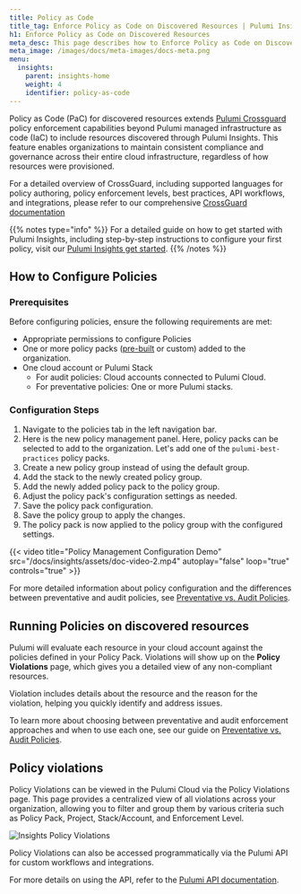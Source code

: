 ```yaml
---
title: Policy as Code
title_tag: Enforce Policy as Code on Discovered Resources | Pulumi Insights
h1: Enforce Policy as Code on Discovered Resources
meta_desc: This page describes how to Enforce Policy as Code on Discovered Resources with Pulumi Insights.
meta_image: /images/docs/meta-images/docs-meta.png
menu:
  insights:
    parent: insights-home
    weight: 4
    identifier: policy-as-code
---
```


Policy as Code (PaC) for discovered resources extends [Pulumi Crossguard](/docs/iac/using-pulumi/crossguard/) policy enforcement capabilities beyond Pulumi managed infrastructure as code (IaC) to include resources discovered through Pulumi Insights. This feature enables organizations to maintain consistent compliance and governance across their entire cloud infrastructure, regardless of how resources were provisioned.

For a detailed overview of CrossGuard, including supported languages for policy authoring, policy enforcement levels, best practices, API workflows, and integrations, please refer to our comprehensive [CrossGuard documentation](/docs/iac/using-pulumi/crossguard/)

{{% notes type="info" %}}
For a detailed guide on how to get started with Pulumi Insights, including step-by-step instructions to configure your first policy, visit our [Pulumi Insights get started](/docs/insights/get-started/).
{{% /notes %}}

## How to Configure Policies

### Prerequisites

Before configuring policies, ensure the following requirements are met:

* Appropriate permissions to configure Policies
* One or more policy packs ([pre-built](/docs/insights/pre-built-packs/) or custom) added to the organization.
* One cloud account or Pulumi Stack
  * For audit policies: Cloud accounts connected to Pulumi Cloud.
  * For preventative policies: One or more Pulumi stacks.

### Configuration Steps

1. Navigate to the policies tab in the left navigation bar.
2. Here is the new policy management panel. Here, policy packs can be selected to add to the organization. Let's add one of the `pulumi-best-practices` policy packs.
3. Create a new policy group instead of using the default group.
4. Add the stack to the newly created policy group.
5. Add the newly added policy pack to the policy group.
6. Adjust the policy pack's configuration settings as needed.
7. Save the policy pack configuration.
8. Save the policy group to apply the changes.
9. The policy pack is now applied to the policy group with the configured settings.

{{< video title="Policy Management Configuration Demo" src="/docs/insights/assets/doc-video-2.mp4" autoplay="false" loop="true" controls="true" >}}

For more detailed information about policy configuration and the differences between preventative and audit policies, see [Preventative vs. Audit Policies](/docs/insights/preventative-vs-audit-policies/).

## Running Policies on discovered resources

Pulumi will evaluate each resource in your cloud account against the policies defined in your Policy Pack. Violations will show up on the **Policy Violations** page, which gives you a detailed view of any non-compliant resources.

Violation includes details about the resource and the reason for the violation, helping you quickly identify and address issues.

To learn more about choosing between preventative and audit enforcement approaches and when to use each one, see our guide on [Preventative vs. Audit Policies](/docs/insights/preventative-vs-audit-policies/).

## Policy violations

Policy Violations can be viewed in the Pulumi Cloud via the Policy Violations page. This page provides a centralized view of all violations across your organization, allowing you to filter and group them by various criteria such as Policy Pack, Project, Stack/Account, and Enforcement Level.

![Insights Policy Violations](/docs/insights/assets/insights-policy-violations.png)

Policy Violations can also be accessed programmatically via the Pulumi API for custom workflows and integrations.

For more details on using the API, refer to the [Pulumi API documentation](/docs/pulumi-cloud/cloud-rest-api/#list-policy-violations).
